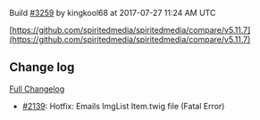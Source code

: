 Build [#3259](https://circleci.com/gh/spiritedmedia/spiritedmedia/3259) by kingkool68 at 2017-07-27 11:24 AM UTC

[https://github.com/spiritedmedia/spiritedmedia/compare/v5.11.7](https://github.com/spiritedmedia/spiritedmedia/compare/v5.11.7)
## Change log
[Full Changelog](https://github.com/spiritedmedia/spiritedmedia/compare/v5.11.6...v5.11.7)

 - [#2139](https://github.com/spiritedmedia/spiritedmedia/pull/2139): Hotfix: Emails ImgList Item.twig file (Fatal Error)
